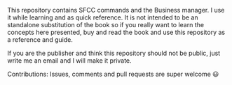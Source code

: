 This repository contains SFCC commands and the Business manager. I use it while learning and as quick reference. It is not intended to be an standalone substitution of the book so if you really want to learn the concepts here presented, buy and read the book and use this repository as a reference and guide.

If you are the publisher and think this repository should not be public, just write me an email and I will make it private.

Contributions: Issues, comments and pull requests are super welcome 😃